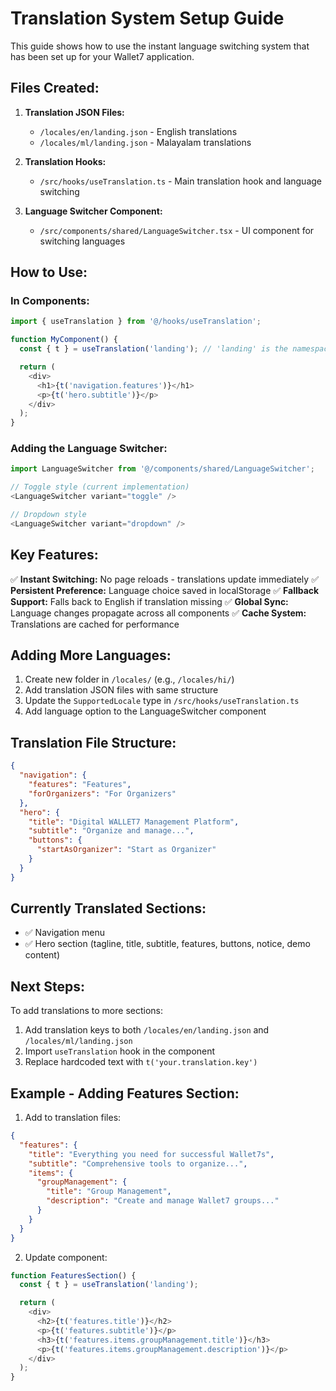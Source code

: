 # Translation System Setup Guide

This guide shows how to use the instant language switching system that has been set up for your Wallet7 application.

## Files Created:

1. **Translation JSON Files:**
   - `/locales/en/landing.json` - English translations
   - `/locales/ml/landing.json` - Malayalam translations

2. **Translation Hooks:**
   - `/src/hooks/useTranslation.ts` - Main translation hook and language switching

3. **Language Switcher Component:**
   - `/src/components/shared/LanguageSwitcher.tsx` - UI component for switching languages

## How to Use:

### In Components:

```typescript
import { useTranslation } from '@/hooks/useTranslation';

function MyComponent() {
  const { t } = useTranslation('landing'); // 'landing' is the namespace

  return (
    <div>
      <h1>{t('navigation.features')}</h1>
      <p>{t('hero.subtitle')}</p>
    </div>
  );
}
```

### Adding the Language Switcher:

```typescript
import LanguageSwitcher from '@/components/shared/LanguageSwitcher';

// Toggle style (current implementation)
<LanguageSwitcher variant="toggle" />

// Dropdown style
<LanguageSwitcher variant="dropdown" />
```

## Key Features:

✅ **Instant Switching:** No page reloads - translations update immediately
✅ **Persistent Preference:** Language choice saved in localStorage
✅ **Fallback Support:** Falls back to English if translation missing
✅ **Global Sync:** Language changes propagate across all components
✅ **Cache System:** Translations are cached for performance

## Adding More Languages:

1. Create new folder in `/locales/` (e.g., `/locales/hi/`)
2. Add translation JSON files with same structure
3. Update the `SupportedLocale` type in `/src/hooks/useTranslation.ts`
4. Add language option to the LanguageSwitcher component

## Translation File Structure:

```json
{
  "navigation": {
    "features": "Features",
    "forOrganizers": "For Organizers"
  },
  "hero": {
    "title": "Digital WALLET7 Management Platform",
    "subtitle": "Organize and manage...",
    "buttons": {
      "startAsOrganizer": "Start as Organizer"
    }
  }
}
```

## Currently Translated Sections:

- ✅ Navigation menu
- ✅ Hero section (tagline, title, subtitle, features, buttons, notice, demo content)

## Next Steps:

To add translations to more sections:

1. Add translation keys to both `/locales/en/landing.json` and `/locales/ml/landing.json`
2. Import `useTranslation` hook in the component
3. Replace hardcoded text with `t('your.translation.key')`

## Example - Adding Features Section:

1. Add to translation files:

```json
{
  "features": {
    "title": "Everything you need for successful Wallet7s",
    "subtitle": "Comprehensive tools to organize...",
    "items": {
      "groupManagement": {
        "title": "Group Management",
        "description": "Create and manage Wallet7 groups..."
      }
    }
  }
}
```

2. Update component:

```typescript
function FeaturesSection() {
  const { t } = useTranslation('landing');

  return (
    <div>
      <h2>{t('features.title')}</h2>
      <p>{t('features.subtitle')}</p>
      <h3>{t('features.items.groupManagement.title')}</h3>
      <p>{t('features.items.groupManagement.description')}</p>
    </div>
  );
}
```
